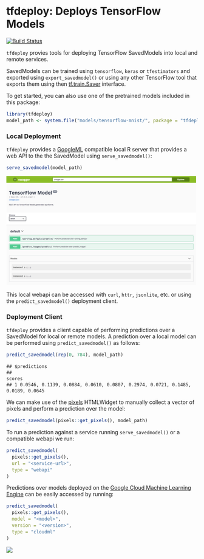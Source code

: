 tfdeploy: Deploys TensorFlow Models
================

[![Build Status](https://travis-ci.org/rstudio/tfdeploy.svg?branch=master)](https://travis-ci.org/rstudio/tfdeploy)

`tfdeploy` provies tools for deploying TensorFlow SavedModels into local and remote services.

SavedModels can be trained using `tensorflow`, `keras` or `tfestimators` and exported using `export_savedmodel()` or using any other TensorFlow tool that exports them using then [tf.train.Saver](https://www.tensorflow.org/api_docs/python/tf/train/Saver) interface.

To get started, you can also use one of the pretrained models included in this package:

``` r
library(tfdeploy)
model_path <- system.file("models/tensorflow-mnist/", package = "tfdeploy")
```

### Local Deployment

`tfdeploy` provides a [GoogleML](https://cloud.google.com/ml-engine/docs/prediction-overview) compatible local R server that provides a web API to the the SavedModel using `serve_savedmodel()`:

``` r
serve_savedmodel(model_path)
```

<img src="tools/readme/swagger.png" width=500 />

This local webapi can be accessed with `curl`, `httr`, `jsonlite`, etc. or using the `predict_savedmodel()` deployment client.

### Deployment Client

`tfdeploy` provides a client capable of performing predictions over a SavedModel for local or remote models. A prediction over a local model can be performed using `predict_savedmodel()` as follows:

``` r
predict_savedmodel(rep(0, 784), model_path)
```

    ## $predictions
    ##                                                                           scores
    ## 1 0.0546, 0.1139, 0.0884, 0.0610, 0.0807, 0.2974, 0.0721, 0.1485, 0.0189, 0.0645

We can make use of the [pixels](https://CRAN.R-project.org/package=pixels) HTMLWidget to manually collect a vector of pixels and perform a prediction over the model:

``` r
predict_savedmodel(pixels::get_pixels(), model_path)
```

To run a prediction against a service running `serve_savedmodel()` or a compatible webapi we run:

``` r
predict_savedmodel(
  pixels::get_pixels(),
  url = "<service-url>",
  type = "webapi"
)
```

Predictions over models deployed on the [Google Cloud Machine Learning Engine](https://cloud.google.com/ml-engine/) can be easily accessed by running:

``` r
predict_savedmodel(
  pixels::get_pixels(),
  model = "<model>",
  version = "<version>",
  type = "cloudml"
)
```

<img src="tools/readme/mnist-digits.gif" width=400 />
